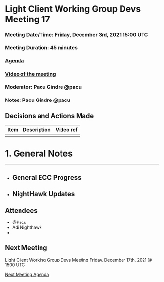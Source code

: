 # Light Client Working Group Devs Meeting 17
### Meeting Date/Time: Friday, December 3rd, 2021 15:00 UTC
### Meeting Duration: 45 minutes
### [Agenda](https://github.com/zcash/lcwg/issues/30)
### [Video of the meeting](not-recorded)
### Moderator: Pacu Gindre @pacu
### Notes: Pacu Gindre @pacu

## Decisions and Actions Made
| Item | Description | Video ref |
| ------------- | ----------- | --------- |
| | ||

# 1. General Notes
-------------------------------------------
* General ECC Progress 
  - 
* NightHawk Updates
  - 
## Attendees
* @Pacu
* Adi Nighthawk
* 
## Next Meeting
Light Client Working Group Devs Meeting Friday, December 17th, 2021 @ 1500 UTC

[Next Meeting Agenda](https://github.com/zcash/lcwg/issues/30)
